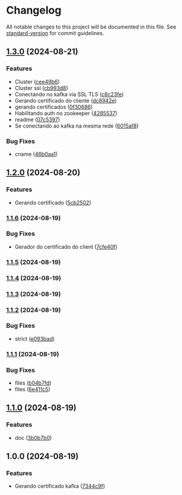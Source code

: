 # Changelog

All notable changes to this project will be documented in this file. See [standard-version](https://github.com/conventional-changelog/standard-version) for commit guidelines.

## [1.3.0](https://github.com/BuuhV-Projects/kafka-certificates-generator/compare/v1.2.0...v1.3.0) (2024-08-21)


### Features

* Cluster ([cee49b6](https://github.com/BuuhV-Projects/kafka-certificates-generator/commit/cee49b646598d2826674bc8fd1bfc76dfbebff73))
* Cluster ssl ([cb993d8](https://github.com/BuuhV-Projects/kafka-certificates-generator/commit/cb993d84265f27a1df024f413341bf8ddf58e82d))
* Conectando no kafka via SSL TLS ([c8c23fe](https://github.com/BuuhV-Projects/kafka-certificates-generator/commit/c8c23fee19a56d43cebea47671cef500d6faad14))
* Gerando certificado do cliente ([dc8942e](https://github.com/BuuhV-Projects/kafka-certificates-generator/commit/dc8942ed394121b35b1df7971edbc1cbe6ae172c))
* gerando certificados ([0f30686](https://github.com/BuuhV-Projects/kafka-certificates-generator/commit/0f30686802fe3658202eb51bc4280ba8fb508063))
* Habilitando auth no zookeeper ([4285537](https://github.com/BuuhV-Projects/kafka-certificates-generator/commit/428553750247374b90c34b690df732dd2d9524f0))
* readme ([07c5397](https://github.com/BuuhV-Projects/kafka-certificates-generator/commit/07c5397e9d92b66033b0edc4a3c362d80b693ac9))
* Se conectando ao kafka na mesma rede ([6015af8](https://github.com/BuuhV-Projects/kafka-certificates-generator/commit/6015af8f54c6ea3b8eb9db87e79dcd76cf321281))


### Bug Fixes

* cname ([46b0aa1](https://github.com/BuuhV-Projects/kafka-certificates-generator/commit/46b0aa15f9af3ba402da9ea520ac6ea82e40f626))

## [1.2.0](https://github.com/BuuhV-Projects/kafka-certificates-generator/compare/v1.1.6...v1.2.0) (2024-08-20)


### Features

* Gerando certificado ([5cb2502](https://github.com/BuuhV-Projects/kafka-certificates-generator/commit/5cb25028d4aafe4e012280f0fb49e8c043d09327))

### [1.1.6](https://github.com/BuuhV-Projects/kafka-certificates-generator/compare/v1.1.5...v1.1.6) (2024-08-19)


### Bug Fixes

* Gerador do certificado do client ([7cfe40f](https://github.com/BuuhV-Projects/kafka-certificates-generator/commit/7cfe40f94175837607f131d2d5784ad85c2f624a))

### [1.1.5](https://github.com/BuuhV-Projects/kafka-certificates-generator/compare/v1.1.4...v1.1.5) (2024-08-19)

### [1.1.4](https://github.com/BuuhV-Projects/kafka-certificates-generator/compare/v1.1.3...v1.1.4) (2024-08-19)

### [1.1.3](https://github.com/BuuhV-Projects/kafka-certificates-generator/compare/v1.1.2...v1.1.3) (2024-08-19)

### [1.1.2](https://github.com/BuuhV-Projects/kafka-certificates-generator/compare/v1.1.1...v1.1.2) (2024-08-19)


### Bug Fixes

* strict ([e093bad](https://github.com/BuuhV-Projects/kafka-certificates-generator/commit/e093bad87b0a65ec2a159aafed7fc6a2ae9e558e))

### [1.1.1](https://github.com/BuuhV-Projects/kafka-certificates-generator/compare/v1.1.0...v1.1.1) (2024-08-19)


### Bug Fixes

* files ([b04b7fd](https://github.com/BuuhV-Projects/kafka-certificates-generator/commit/b04b7fdfe34da91a44f90f3f5437ce21463a0742))
* files ([6e411c5](https://github.com/BuuhV-Projects/kafka-certificates-generator/commit/6e411c5d1a330eceb525b07a4ee6455d5df73e72))

## [1.1.0](https://github.com/BuuhV-Projects/kafka-certificates-generator/compare/v1.0.0...v1.1.0) (2024-08-19)


### Features

* doc ([3b0b7b0](https://github.com/BuuhV-Projects/kafka-certificates-generator/commit/3b0b7b05386fb4f96ff7e9d08f347986d610c629))

## 1.0.0 (2024-08-19)


### Features

* Gerando certificado kafka ([7344c9f](https://github.com/BuuhV-Projects/kafka-certificates-generator/commit/7344c9fce66351075965432939aa45723f190507))
